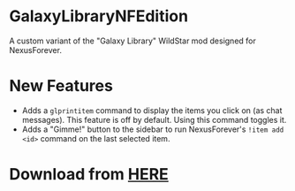 # GalaxyLibraryNFEdition
A custom variant of the "Galaxy Library" WildStar mod designed for NexusForever.

# New Features
- Adds a `glprintitem` command to display the items you click on (as chat messages). This feature is off by default. Using this command toggles it.
- Adds a "Gimme!" button to the sidebar to run NexusForever's `!item add <id>` command on the last selected item.

# Download from [HERE](https://github.com/XanTheDragon/GalaxyLibraryNFEdition/releases)
